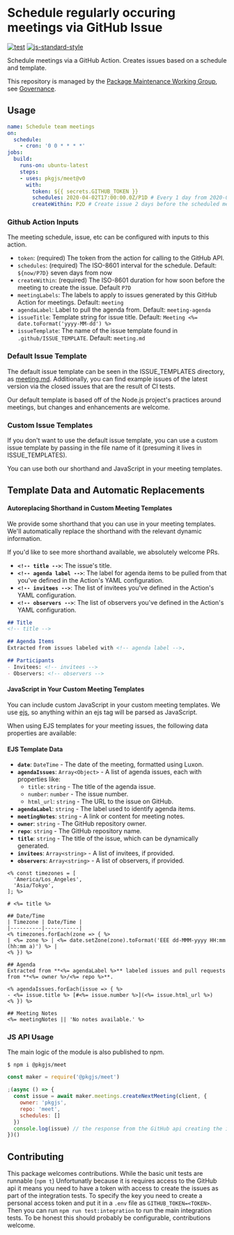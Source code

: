 # Schedule regularly occuring meetings via GitHub Issue

<!--
[![NPM Version](https://img.shields.io/npm/v/meeting-maker.svg)](https://npmjs.org/package/meeting-maker)
[![NPM Downloads](https://img.shields.io/npm/dm/meeting-maker.svg)](https://npmjs.org/package/meeting-maker)
-->
[![test](https://github.com/pkgjs/meet/workflows/test/badge.svg)](https://github.com/pkgjs/meet/actions?query=workflow%3Atest)
[![js-standard-style](https://img.shields.io/badge/code%20style-standard-brightgreen.svg)](https://github.com/standard/standard)

Schedule meetings via a GitHub Action.  Creates issues based on a schedule and template.

This repository is managed by the [Package Maintenance Working Group](https://github.com/nodejs/package-maintenance), see [Governance](https://github.com/nodejs/package-maintenance/blob/main/Governance.md).


## Usage

```yaml
name: Schedule team meetings
on:
  schedule:
    - cron: '0 0 * * * *'
jobs:
  build:
    runs-on: ubuntu-latest
    steps:
    - uses: pkgjs/meet@v0
      with:
        token: ${{ secrets.GITHUB_TOKEN }}
        schedules: 2020-04-02T17:00:00.0Z/P1D # Every 1 day from 2020-04-02 at 5PM UTC
        createWithin: P2D # Create issue 2 days before the scheduled meeting
```

### Github Action Inputs

The meeting schedule, issue, etc can be configured with inputs to this action.

- `token`: (required) The token from the action for calling to the GitHub API.
- `schedules`: (required) The ISO-8601 interval for the schedule. Default: `${now/P7D}` seven days from now
- `createWithin`: (required) The ISO-8601 duration for how soon before the meeting to create the issue. Default `P7D`
- `meetingLabels`: The labels to apply to issues generated by this GitHub Action for meetings. Default: `meeting`
- `agendaLabel`: Label to pull the agenda from. Default: `meeting-agenda`
- `issueTitle`: Template string for issue title.  Default: `Meeting <%= date.toFormat('yyyy-MM-dd') %>`
- `issueTemplate`: The name of the issue template found in `.github/ISSUE_TEMPLATE`. Default: `meeting.md` 

### Default Issue Template

The default issue template can be seen in the ISSUE_TEMPLATES directory, as [meeting.md](https://github.com/pkgjs/meet/blob/main/.github/ISSUE_TEMPLATE/meeting.md). Additionally, you can find example issues of the latest version via the closed issues that are the result of CI tests.

Our default template is based off of the Node.js project's practices around meetings, but changes and enhancements are welcome.


### Custom Issue Templates

If you don't want to use the default issue template, you can use a custom issue template by passing in the file name of it (presuming it lives in ISSUE_TEMPLATES).

You can use both our shorthand and JavaScript in your meeting templates.

## Template Data and Automatic Replacements

#### Autoreplacing Shorthand in Custom Meeting Templates

We provide some shorthand that you can use in your meeting templates. We'll automatically replace the shorthand with the relevant dynamic information.

If you'd like to see more shorthand available, we absolutely welcome PRs.

- **`<!-- title -->`**: The issue's title.
- **`<!-- agenda label -->`**: The label for agenda items to be pulled from that you've defined in the Action's YAML configuration.
- **`<!-- invitees -->`**: The list of invitees you've defined in the Action's YAML configuration.
- **`<!-- observers -->`**: The list of observers you've defined in the Action's YAML configuration.

```md
## Title
<!-- title -->

## Agenda Items
Extracted from issues labeled with <!-- agenda label -->.

## Participants
- Invitees: <!-- invitees -->
- Observers: <!-- observers -->
```

#### JavaScript in Your Custom Meeting Templates

You can include custom JavaScript in your custom meeting templates. We use [ejs](https://ejs.co/), so anything within an ejs tag will be parsed as JavaScript.

When using EJS templates for your meeting issues, the following data properties are available:

#### EJS Template Data

- **`date`**: `DateTime` - The date of the meeting, formatted using Luxon.
- **`agendaIssues`**: `Array<Object>` - A list of agenda issues, each with properties like:
  - `title`: `string` - The title of the agenda issue.
  - `number`: `number` - The issue number.
  - `html_url`: `string` - The URL to the issue on GitHub.
- **`agendaLabel`**: `string` - The label used to identify agenda items.
- **`meetingNotes`**: `string` - A link or content for meeting notes.
- **`owner`**: `string` - The GitHub repository owner.
- **`repo`**: `string` - The GitHub repository name.
- **`title`**: `string` - The title of the issue, which can be dynamically generated.
- **`invitees`**: `Array<string>` - A list of invitees, if provided.
- **`observers`**: `Array<string>` - A list of observers, if provided.

```ejs
<% const timezones = [
  'America/Los_Angeles',
  'Asia/Tokyo',
]; %>

# <%= title %>

## Date/Time
| Timezone | Date/Time |
|----------|-----------|
<% timezones.forEach(zone => { %>
| <%= zone %> | <%= date.setZone(zone).toFormat('EEE dd-MMM-yyyy HH:mm (hh:mm a)') %> |
<% }) %>

## Agenda
Extracted from **<%= agendaLabel %>** labeled issues and pull requests from **<%= owner %>/<%= repo %>**.

<% agendaIssues.forEach(issue => { %>
- <%= issue.title %> [#<%= issue.number %>](<%= issue.html_url %>)
<% }) %>

## Meeting Notes
<%= meetingNotes || 'No notes available.' %>
```

### JS API Usage

The main logic of the module is also published to npm.

```
$ npm i @pkgjs/meet
```

```javascript
const maker = require('@pkgjs/meet')

;(async () => {
  const issue = await maker.meetings.createNextMeeting(client, {
    owner: 'pkgjs',
    repo: 'meet',
    schedules: []
  })
  console.log(issue) // the response from the GitHub api creating the issue
})()
```

## Contributing

This package welcomes contributions.  While the basic unit tests are runnable
(`npm t`) Unfortunatly because it is requires access to the GitHub api it means
you need to have a token with access to create the issues as part of the
integration tests.  To specify the key you need to create a personal access token
and put it in a `.env` file as `GITHUB_TOKEN=<TOKEN>`.  Then you can run
`npm run test:integration` to run the main integration tests.  To be honest this
should probably be configurable, contributions welcome.
